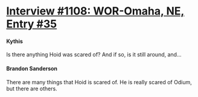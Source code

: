 # [Interview #1108: WOR-Omaha, NE, Entry #35](https://www.theoryland.com/intvmain.php?i=1108#35)

#### Kythis

Is there anything Hoid was scared of? And if so, is it still around, and...

#### Brandon Sanderson

There are many things that Hoid is scared of. He is really scared of Odium, but there are others.

